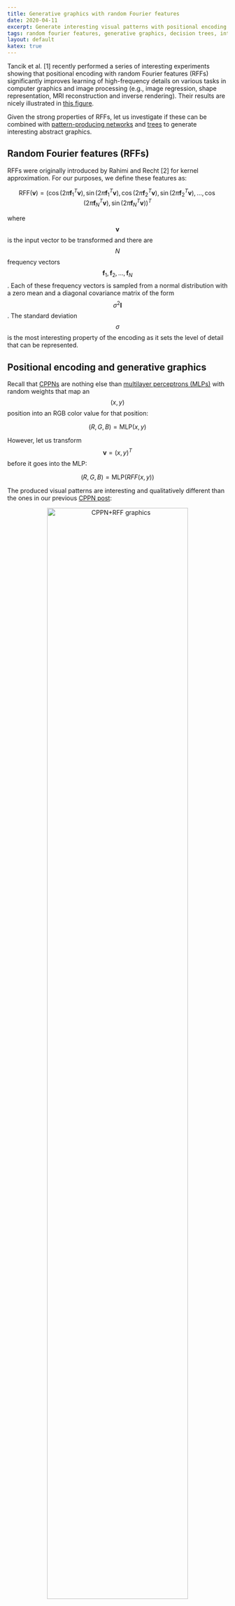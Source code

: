```yaml
---
title: Generative graphics with random Fourier features
date: 2020-04-11
excerpt: Generate interesting visual patterns with positional encoding based on random Fourier features.
tags: random fourier features, generative graphics, decision trees, interesting patterns
layout: default
katex: true
---
```


Tancik et al. [1] recently performed a series of interesting experiments showing that positional encoding with random Fourier features (RFFs) significantly improves learning of high-frequency details on various tasks in computer graphics and image processing
(e.g., image regression, shape representation, MRI reconstruction and inverse rendering).
Their results are nicely illustrated in [this figure](https://user-images.githubusercontent.com/3310961/84946597-cdf59800-b09d-11ea-8f0a-e8aaeee77829.png).

Given the strong properties of RFFs, let us investigate if these can be combined with [pattern-producing networks](../visualizing-audio-with-cppns) and [trees](../pattern-producing-trees) to generate interesting abstract graphics.

## Random Fourier features (RFFs)

RFFs were originally introduced by Rahimi and Recht [2] for kernel approximation.
For our purposes, we define these features as:

$$
	\text{RFF}(\mathbf{v})=
	\left(
		\cos(2\pi\mathbf{f}_1^T\mathbf{v}), \sin(2\pi\mathbf{f}_1^T\mathbf{v}),
		\cos(2\pi\mathbf{f}_2^T\mathbf{v}), \sin(2\pi\mathbf{f}_2^T\mathbf{v}),
		\ldots,
		\cos(2\pi\mathbf{f}_N^T\mathbf{v}), \sin(2\pi\mathbf{f}_N^T\mathbf{v})
	\right)^T
$$

where $$\mathbf{v}$$ is the input vector to be transformed and there are $$N$$ frequency vectors $$\mathbf{f}_1, \mathbf{f}_2, \ldots, \mathbf{f}_N$$.
Each of these frequency vectors is sampled from a normal distribution with a zero mean and a diagonal covariance matrix of the form $$\sigma^2\mathbf{I}$$.
The standard deviation $$\sigma$$ is the most interesting property of the encoding as it sets the level of detail that can be represented.

## Positional encoding and generative graphics

Recall that [CPPNs](../visualizing-audio-with-cppns) are nothing else than [multilayer perceptrons (MLPs)](https://en.wikipedia.org/wiki/Multilayer_perceptron) with random weights that map an $$(x, y)$$ position into an RGB color value for that position:

$$
	(R, G, B) = \text{MLP}(x, y)
$$

However, let us transform $$\mathbf{v}=(x, y)^T$$ before it goes into the MLP:

$$
	(R, G, B) = \text{MLP}( RFF(x, y) )
$$

The produced visual patterns are interesting and qualitatively different than the ones in our previous [CPPN post](../visualizing-audio-with-cppns):

<center>
<img src="https://drone.nenadmarkus.com/data/blog-stuff/rffs/512x1024.jpg" style="width: 80%; max-width: 768;" alt="CPPN+RFF graphics">
</center>

<center>
<img src="https://drone.nenadmarkus.com/data/blog-stuff/rffs/e1.jpg" style="width: 40%; max-width: 384;" alt="CPPN+RFF graphics">
<img src="https://drone.nenadmarkus.com/data/blog-stuff/rffs/e2.jpg" style="width: 40%; max-width: 384;" alt="CPPN+RFF graphics">
</center>

The script [imggen-cppn.py](imggen-cppn.py) enables you to produce similar patterns for varying standard deviation $$\sigma$$.

	python3 imggen-cppn.py 2.0 out.jpg

Here are four examples for $$\sigma=1, 2, 3, 4$$:

<center>
<img src="https://drone.nenadmarkus.com/data/blog-stuff/rffs/1.jpg" style="width: 20%;" alt="CPPN+RFF graphics">
<img src="https://drone.nenadmarkus.com/data/blog-stuff/rffs/2.jpg" style="width: 20%;" alt="CPPN+RFF graphics">
<img src="https://drone.nenadmarkus.com/data/blog-stuff/rffs/3.jpg" style="width: 20%;" alt="CPPN+RFF graphics">
<img src="https://drone.nenadmarkus.com/data/blog-stuff/rffs/4.jpg" style="width: 20%;" alt="CPPN+RFF graphics">
</center>

We can observe that the amount of color mixing and spatial details steadily increases with $$\sigma$$.

We can also add a temporal dimension to produce videos such as the following one:

<div style="text-align:center;">
<video style="width: 70%; height:35%; max-width: 512px; max-height: 256px;" autoplay loop="" muted="" playsinline="">
<source src="https://drone.nenadmarkus.com/data/blog-stuff/rffs/vid.mp4" type="video/mp4">
</video>
</div>

## Pattern-producing trees

Instead of an MLP, we can use [randomized trees](../pattern-producing-trees).
The code for this experiment is available [here](imggen-ppts.py).
We can invoke it as follows:

	python3 imggen-ppts.py 2.0 out.jpg

Here are some examples for varying standard deviation:

<center>
<img src="https://drone.nenadmarkus.com/data/blog-stuff/rffs/t1.jpg" style="width: 20%;" alt="PTTS+RFF graphics">
<img src="https://drone.nenadmarkus.com/data/blog-stuff/rffs/t2.jpg" style="width: 20%;" alt="PTTS+RFF graphics">
<img src="https://drone.nenadmarkus.com/data/blog-stuff/rffs/t3.jpg" style="width: 20%;" alt="PTTS+RFF graphics">
<img src="https://drone.nenadmarkus.com/data/blog-stuff/rffs/t4.jpg" style="width: 20%;" alt="PTTS+RFF graphics">
</center>

## Resources

[1] Tancik et al. Fourier Features Let Networks Learn High Frequency Functions in Low Dimensional Domains. [https://arxiv.org/abs/2006.10739](https://arxiv.org/abs/2006.10739), 2020

[2] Ali Rahimi and Ben Recht. Random Features for Large-Scale Kernel Machines. NIPS, 2007 
